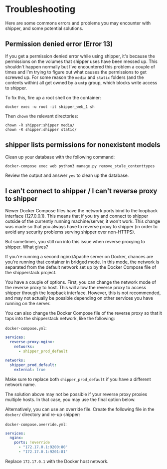 # Troubleshooting

Here are some commons errors and problems you may encounter with shipper, and some potential solutions.

## Permission denied error (Error 13)

If you get a permission denied error while using shipper, it's because the permissions on the volumes that shipper uses have been messed up. This shouldn't happen normally but I've encountered this problem a couple of times and I'm trying to figure out what causes the permissions to get screwed up. For some reason the `media` and `static` folders (and the contents within) all get owned by a `umtp` group, which blocks write access to shipper.

To fix this, fire up a root shell on the container:

    docker exec -u root -it shipper_web_1 sh

Then `chown` the relevant directories:

    chown -R shipper:shipper media/
    chown -R shipper:shipper static/

## shipper lists permissions for nonexistent models

Clean up your database with the following command:

```shell
docker-compose exec web python3 manage.py remove_stale_contenttypes
```

Review the output and answer `yes` to clean up the database.

## I can't connect to shipper / I can't reverse proxy to shipper

Newer Docker Compose files have the network ports bind to the loopback interface (127.0.0.1). This means that if you try and connect to shipper outside of the currently running machine/server, it won't work. This change was made so that you always have to reverse proxy to shipper (in order to avoid any security problems serving shipper over non-HTTPS).

But sometimes, you still run into this issue when reverse proxying to shipper. What gives?

If you're running a second nginx/Apache server on Docker, chances are you're running that container in bridged mode. In this mode, the network is separated from the default network set up by the Docker Compose file of the shipperstack project.

You have a couple of options. First, you can change the network mode of the reverse proxy to host. This will allow the reverse proxy to access shipper through the loopback interface. However, this is not recommended, and may not actually be possible depending on other services you have running on the server.

You can also change the Docker Compose file of the reverse proxy so that it taps into the shipperstack network, like the following:

`docker-compose.yml`:

```yaml
services:
  reverse-proxy-nginx:
    networks:
      - shipper_prod_default

networks:
  shipper_prod_default:
    external: true
```

Make sure to replace both `shipper_prod_default` if you have a different network name.

The solution above may not be possible if your reverse proxy proxies multiple hosts. In that case, you may use the final option below.

Alternatively, you can use an override file. Create the following file in the `docker/` directory and re-up shipper:

`docker-compose.override.yml`:

```yaml
services:
  nginx:
    ports: !override
      - "172.17.0.1:9200:80"
      - "172.17.0.1:9201:81"
```

Replace `172.17.0.1` with the Docker host network.
